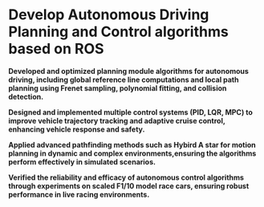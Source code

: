 # Develop Autonomous Driving Planning and Control algorithms based on ROS

**Developed and optimized planning module algorithms for autonomous driving, including global reference line computations and local path planning using Frenet sampling, polynomial fitting, and collision detection.**

**Designed and implemented multiple control systems (PID, LQR, MPC) to improve vehicle trajectory tracking and adaptive cruise control, enhancing vehicle response and safety.**

**Applied advanced pathfinding methods such as Hybird A star for motion planning in dynamic and complex environments,ensuring the algorithms perform effectively in simulated scenarios.**

**Verified the reliability and efficacy of autonomous control algorithms through experiments on scaled F1/10 model race cars, ensuring robust performance in live racing environments.**
